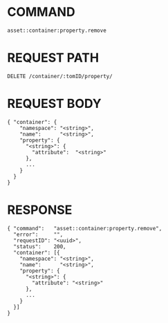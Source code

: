 # COMMAND

`asset::container:property.remove`

# REQUEST PATH

```
DELETE /container/:tomID/property/
```

# REQUEST BODY

```
{ "container": {
    "namespace": "<string>",
    "name":      "<string>",
    "property": {
      "<string>": {
        "attribute":  "<string>"
      },
      ...
    }
  }
}
```

# RESPONSE

```
{ "command":   "asset::container:property.remove",
  "error":     "",
  "requestID": "<uuid>",
  "status":    200,
  "container": [{
    "namespace": "<string>",
    "name":      "<string>",
    "property": {
      "<string>": {
        "attribute": "<string>"
      },
      ...
    }
  }]
}
```
